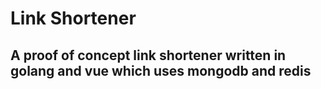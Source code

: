 # Link Shortener

## A proof of concept link shortener written in golang and vue which uses mongodb and redis

